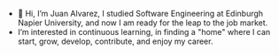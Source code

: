 - 👋 Hi, I’m Juan Alvarez, I studied Software Engineering at Edinburgh Napier University, and now I am ready for the leap to the job market.
- I’m interested in continuous learning, in finding a "home" where I can start, grow, develop, contribute, and enjoy my career. 


<!---
Juanalvarez-Napier/Juanalvarez-Napier is a ✨ special ✨ repository because its `README.md` (this file) appears on your GitHub profile.
You can click the Preview link to take a look at your changes.
--->
